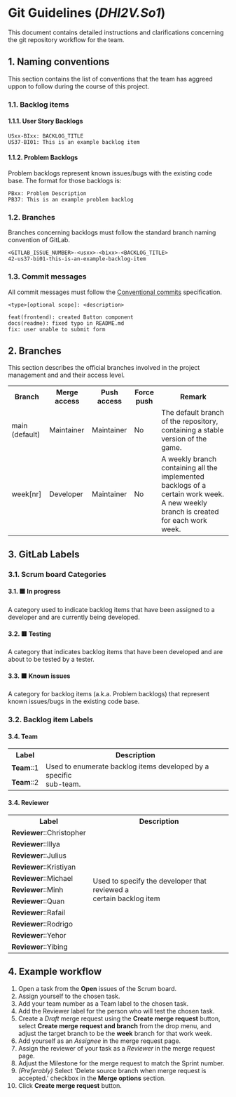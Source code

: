 # Git Guidelines (*DHI2V.So1*)

This document contains detailed instructions and clarifications concerning the
git repository workflow for the team.

## 1. Naming conventions

This section contains the list of conventions that the team has aggreed uppon
to follow during the course of this project.

### 1.1. Backlog items

#### 1.1.1. User Story Backlogs

```text
USxx-BIxx: BACKLOG_TITLE
US37-BI01: This is an example backlog item
```

#### 1.1.2. Problem Backlogs

Problem backlogs represent known issues/bugs with the existing code base. The
format for those backlogs is:

```text
PBxx: Problem Description
PB37: This is an example problem backlog
```

### 1.2. Branches

Branches concerning backlogs must follow the standard branch naming convention
of GitLab.

```text
<GITLAB_ISSUE_NUMBER>-<usxx>-<bixx>-<BACKLOG_TITLE>
42-us37-bi01-this-is-an-example-backlog-item
```

### 1.3. Commit messages

All commit messages must follow the
[Conventional commits](https://www.conventionalcommits.org/en/v1.0.0/)
specification.

```text
<type>[optional scope]: <description>

feat(frontend): created Button component
docs(readme): fixed typo in README.md
fix: user unable to submit form
```

## 2. Branches

This section describes the official branches involved in the project management
and and their access level.

<table>
<tr>
    <th>Branch</th>
    <th>Merge access</th>
    <th>Push access</th>
    <th>Force push</th>
    <th>Remark</th>
</tr>
<tr>
    <td>main (default)</td>
    <td>Maintainer</td>
    <td>Maintainer</td>
    <td>No</td>
    <td>The default branch of the repository, containing a stable version of
    the game.</td>
</tr>
<tr>
    <td>week[nr]</td>
    <td>Developer</td>
    <td>Maintainer</td>
    <td>No</td>
    <td>A weekly branch containing all the implemented backlogs of a certain
    work week. A new weekly branch is created for each work week.</td>
</tr>
</table>

## 3. GitLab Labels

### 3.1. Scrum board Categories

#### 3.1. 🟦 In progress

A category used to indicate backlog items that have been assigned to a
developer and are currently being developed.

#### 3.2. 🟥 Testing

A category that indicates backlog items that have been developed and are about
to be tested by a tester.

#### 3.3. 🟧 Known issues

A category for backlog items (a.k.a. Problem backlogs) that represent known
issues/bugs in the existing code base.

### 3.2. Backlog item Labels

#### 3.4. Team

<table>
<tr>
    <th>Label</th>
    <th>Description</th>
</tr>
<tr>
    <td><b>Team</b>::1</td>
    <td rowspan="2">Used to enumerate backlog items developed by a specific<br>
    sub-team.</td>
</tr>
<tr>
    <td><b>Team</b>::2</td>
</tr>
</table>

#### 3.4. Reviewer

<table>
<tr>
    <th>Label</th>
    <th>Description</th>
</tr>
<tr>
    <td><b>Reviewer</b>::Christopher</td>
    <td rowspan="11">Used to specify the developer that reviewed a <br> certain
    backlog item</td>
</tr>
<tr>
    <td><b>Reviewer</b>::Illya</td>
</tr>
<tr>
    <td><b>Reviewer</b>::Julius</td>
</tr>
<tr>
    <td><b>Reviewer</b>::Kristiyan</td>
</tr>
<tr>
    <td><b>Reviewer</b>::Michael</td>
</tr>
<tr>
    <td><b>Reviewer</b>::Minh</td>
</tr>
<tr>
    <td><b>Reviewer</b>::Quan</td>
</tr>
<tr>
    <td><b>Reviewer</b>::Rafail</td>
</tr>
<tr>
    <td><b>Reviewer</b>::Rodrigo</td>
</tr>
<tr>
    <td><b>Reviewer</b>::Yehor</td>
</tr>
<tr>
    <td><b>Reviewer</b>::Yibing</td>
</tr>
</table>

## 4. Example workflow

1. Open a task from the **Open** issues of the Scrum board.
2. Assign yourself to the chosen task.
3. Add your team number as a Team label to the chosen task.
4. Add the Reviewer label for the person who will test the chosen task.
5. Create a *Draft* merge request using the **Create merge request** button,
select **Create merge request and branch** from the drop menu, and adjust the
target branch to be the **week** branch for that work week.
6. Add yourself as an *Assignee* in the merge request page.
7. Assign the reviewer of your task as a *Reviewer* in the merge request page.
8. Adjust the Milestone for the merge request to match the Sprint number.
9. *(Preferably)* Select 'Delete source branch when merge request is accepted.'
checkbox in the **Merge options** section.
10. Click **Create merge request** button.
